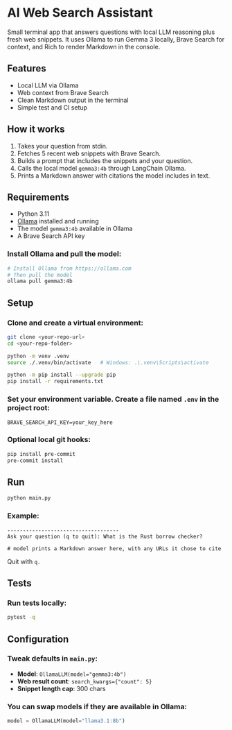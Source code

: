 # AI Web Search Assistant

Small terminal app that answers questions with local LLM reasoning plus fresh web snippets. It uses Ollama to run Gemma 3 locally, Brave Search for context, and Rich to render Markdown in the console.


## Features
- Local LLM via Ollama
- Web context from Brave Search
- Clean Markdown output in the terminal
- Simple test and CI setup

## How it works
1. Takes your question from stdin.
2. Fetches 5 recent web snippets with Brave Search.
3. Builds a prompt that includes the snippets and your question.
4. Calls the local model `gemma3:4b` through LangChain Ollama.
5. Prints a Markdown answer with citations the model includes in text.

## Requirements
- Python 3.11
- [Ollama](https://ollama.ai/) installed and running
- The model `gemma3:4b` available in Ollama
- A Brave Search API key

### Install Ollama and pull the model:
```bash
# Install Ollama from https://ollama.com
# Then pull the model
ollama pull gemma3:4b
```

## Setup
### Clone and create a virtual environment:
```bash
git clone <your-repo-url>
cd <your-repo-folder>

python -m venv .venv
source ./.venv/bin/activate   # Windows: .\.venv\Scripts\activate

python -m pip install --upgrade pip
pip install -r requirements.txt
```

### Set your environment variable. Create a file named `.env` in the project root:
```env
BRAVE_SEARCH_API_KEY=your_key_here
```

### Optional local git hooks:
```bash
pip install pre-commit
pre-commit install
```

## Run
```bash
python main.py
```

### Example:
```pgsql
------------------------------------
Ask your question (q to quit): What is the Rust borrow checker?

# model prints a Markdown answer here, with any URLs it chose to cite
```

Quit with `q.`

## Tests

### Run tests locally:

```bash
pytest -q
```

## Configuration

### Tweak defaults in `main.py`:
- **Model**: `OllamaLLM(model="gemma3:4b")`
- **Web result count**: `search_kwargs={"count": 5}`
- **Snippet length cap**: 300 chars

### You can swap models if they are available in Ollama:
```python
model = OllamaLLM(model="llama3.1:8b")
```
